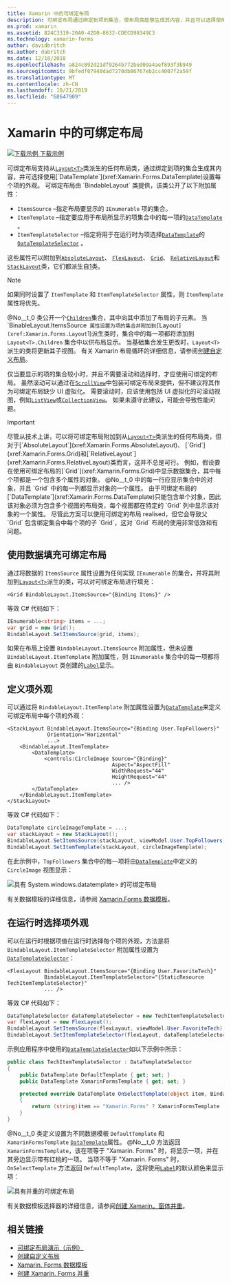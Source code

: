 ```yaml
---
title: Xamarin 中的可绑定布局
description: 可绑定布局通过绑定到项的集合，使布局类能够生成其内容，并且可以选择使用 System.windows.datatemplate> 设置每个项的外观。
ms.prod: xamarin
ms.assetid: 824C3319-20A0-42D0-8632-CDECD98349C3
ms.technology: xamarin-forms
author: davidbritch
ms.author: dabritch
ms.date: 12/18/2018
ms.openlocfilehash: a824c892d21df9264b772bed09a4aef893f3b949
ms.sourcegitcommit: 9bfedf07940dad7270db86767eb2cc4007f2a59f
ms.translationtype: MT
ms.contentlocale: zh-CN
ms.lasthandoff: 10/21/2019
ms.locfileid: "68647909"
---
```

# <a name="bindable-layouts-in-xamarinforms"></a>Xamarin 中的可绑定布局

[![下载示例](~/media/shared/download.png) 下载示例](https://docs.microsoft.com/samples/xamarin/xamarin-forms-samples/userinterface-bindablelayouts)

可绑定布局支持从[`Layout<T>`](xref:Xamarin.Forms.Layout`1)类派生的任何布局类，通过绑定到项的集合生成其内容，并可选择使用[`DataTemplate`](xref:Xamarin.Forms.DataTemplate)设置每个项的外观。 可绑定布局由 `BindableLayout` 类提供，该类公开了以下附加属性：

- `ItemsSource` –指定布局要显示的 `IEnumerable` 项的集合。
- `ItemTemplate` –指定要应用于布局所显示的项集合中的每一项的[`DataTemplate`](xref:Xamarin.Forms.DataTemplate) 。
- `ItemTemplateSelector` –指定将用于在运行时为项选择[`DataTemplate`](xref:Xamarin.Forms.DataTemplate)的[`DataTemplateSelector`](xref:Xamarin.Forms.DataTemplateSelector) 。

这些属性可以附加到[`AbsoluteLayout`](xref:Xamarin.Forms.AbsoluteLayout)、 [`FlexLayout`](xref:Xamarin.Forms.FlexLayout)、 [`Grid`](xref:Xamarin.Forms.Grid)、 [`RelativeLayout`](xref:Xamarin.Forms.RelativeLayout)和[`StackLayout`](xref:Xamarin.Forms.StackLayout)类，它们都派生自[1](xref:Xamarin.Forms.Layout`1)类。

> [!NOTE]
> 如果同时设置了 `ItemTemplate` 和 `ItemTemplateSelector` 属性，则 `ItemTemplate` 属性将优先。

@No__t_0 类公开一个[`Children`](xref:Xamarin.Forms.Layout`1.Children)集合，其中向其中添加了布局的子元素。 当 `BinableLayout.ItemsSource` 属性设置为项的集合并附加到[`Layout<T>`](xref:Xamarin.Forms.Layout`1)派生类时，集合中的每一项都将添加到 `Layout<T>.Children` 集合中以供布局显示。 当基础集合发生更改时，`Layout<T>` 派生的类将更新其子视图。 有关 Xamarin 布局循环的详细信息，请参阅[创建自定义布局](~/xamarin-forms/user-interface/layouts/custom.md)。

仅当要显示的项的集合较小时，并且不需要滚动和选择时，才应使用可绑定的布局。 虽然滚动可以通过在[`ScrollView`](xref:Xamarin.Forms.ScrollView)中包装可绑定布局来提供，但不建议将其作为可绑定布局缺少 UI 虚拟化。 需要滚动时，应该使用包括 UI 虚拟化的可滚动视图，例如[`ListView`](xref:Xamarin.Forms.ListView)或[`CollectionView`](xref:Xamarin.Forms.CollectionView)。 如果未遵守此建议，可能会导致性能问题。

> [!IMPORTANT]
>尽管从技术上讲，可以将可绑定布局附加到从[`Layout<T>`](xref:Xamarin.Forms.Layout`1)类派生的任何布局类，但对于[`AbsoluteLayout`](xref:Xamarin.Forms.AbsoluteLayout)、 [`Grid`](xref:Xamarin.Forms.Grid)和[`RelativeLayout`](xref:Xamarin.Forms.RelativeLayout)类而言，这并不总是可行。 例如，假设要在使用可绑定布局的[`Grid`](xref:Xamarin.Forms.Grid)中显示数据集合，其中每个项都是一个包含多个属性的对象。 @No__t_0 中的每一行应显示集合中的对象，并且 `Grid` 中的每一列都显示对象的一个属性。 由于可绑定布局的[`DataTemplate`](xref:Xamarin.Forms.DataTemplate)只能包含单个对象，因此该对象必须为包含多个视图的布局类，每个视图都在特定的 `Grid` 列中显示该对象的一个属性。 尽管此方案可以使用可绑定的布局 realised，但它会导致父 `Grid` 包含绑定集合中每个项的子 `Grid`，这对 `Grid` 布局的使用非常低效和有问题。

## <a name="populating-a-bindable-layout-with-data"></a>使用数据填充可绑定布局

通过将数据的 `ItemsSource` 属性设置为任何实现 `IEnumerable` 的集合，并将其附加到[`Layout<T>`](xref:Xamarin.Forms.Layout`1)派生的类，可以对可绑定布局进行填充：

```xaml
<Grid BindableLayout.ItemsSource="{Binding Items}" />
```

等效 C# 代码如下：

```csharp
IEnumerable<string> items = ...;
var grid = new Grid();
BindableLayout.SetItemsSource(grid, items);
```

如果在布局上设置 `BindableLayout.ItemsSource` 附加属性，但未设置 `BindableLayout.ItemTemplate` 附加属性，则 `IEnumerable` 集合中的每一项都将由 `BindableLayout` 类创建的[`Label`](xref:Xamarin.Forms.Label)显示。

## <a name="defining-item-appearance"></a>定义项外观

可以通过将 `BindableLayout.ItemTemplate` 附加属性设置为[`DataTemplate`](xref:Xamarin.Forms.DataTemplate)来定义可绑定布局中每个项的外观：

```xaml
<StackLayout BindableLayout.ItemsSource="{Binding User.TopFollowers}"
             Orientation="Horizontal"
             ...>
    <BindableLayout.ItemTemplate>
        <DataTemplate>
            <controls:CircleImage Source="{Binding}"
                                  Aspect="AspectFill"
                                  WidthRequest="44"
                                  HeightRequest="44"
                                  ... />
        </DataTemplate>
    </BindableLayout.ItemTemplate>
</StackLayout>
```

等效 C# 代码如下：

```csharp
DataTemplate circleImageTemplate = ...;
var stackLayout = new StackLayout();
BindableLayout.SetItemsSource(stackLayout, viewModel.User.TopFollowers);
BindableLayout.SetItemTemplate(stackLayout, circleImageTemplate);
```

在此示例中，`TopFollowers` 集合中的每一项将由[`DataTemplate`](xref:Xamarin.Forms.DataTemplate)中定义的 `CircleImage` 视图显示：

![具有 System.windows.datatemplate> 的可绑定布局](bindable-layouts-images/top-followers.png "使用数据模板的可绑定布局")

有关数据模板的详细信息，请参阅 [Xamarin.Forms 数据模板](~/xamarin-forms/app-fundamentals/templates/data-templates/index.md)。

## <a name="choosing-item-appearance-at-runtime"></a>在运行时选择项外观

可以在运行时根据项值在运行时选择每个项的外观，方法是将 `BindableLayout.ItemTemplateSelector` 附加属性设置为[`DataTemplateSelector`](xref:Xamarin.Forms.DataTemplateSelector)：

```xaml
<FlexLayout BindableLayout.ItemsSource="{Binding User.FavoriteTech}"
            BindableLayout.ItemTemplateSelector="{StaticResource TechItemTemplateSelector}"
            ... />
```

等效 C# 代码如下：

```csharp
DataTemplateSelector dataTemplateSelector = new TechItemTemplateSelector { ... };
var flexLayout = new FlexLayout();
BindableLayout.SetItemsSource(flexLayout, viewModel.User.FavoriteTech);
BindableLayout.SetItemTemplateSelector(flexLayout, dataTemplateSelector);
```

示例应用程序中使用的[`DataTemplateSelector`](xref:Xamarin.Forms.DataTemplateSelector)如以下示例中所示：

```csharp
public class TechItemTemplateSelector : DataTemplateSelector
{
    public DataTemplate DefaultTemplate { get; set; }
    public DataTemplate XamarinFormsTemplate { get; set; }

    protected override DataTemplate OnSelectTemplate(object item, BindableObject container)
    {
        return (string)item == "Xamarin.Forms" ? XamarinFormsTemplate : DefaultTemplate;
    }
}
```

@No__t_0 类定义设置为不同数据模板 `DefaultTemplate` 和 `XamarinFormsTemplate` [`DataTemplate`](xref:Xamarin.Forms.DataTemplate)属性。 @No__t_0 方法返回 `XamarinFormsTemplate`，该在项等于 "Xamarin. Forms" 时，将显示一项，并在其旁边显示带有红桃的一项。 当项不等于 "Xamarin. Forms" 时，`OnSelectTemplate` 方法返回 `DefaultTemplate`，这将使用[`Label`](xref:Xamarin.Forms.Label)的默认颜色来显示项：

![具有并重的可绑定布局](bindable-layouts-images/favorite-tech.png "使用数据模板选择器的可绑定布局")

有关数据模板选择器的详细信息，请参阅[创建 Xamarin。窗体并重](~/xamarin-forms/app-fundamentals/templates/data-templates/selector.md)。

## <a name="related-links"></a>相关链接

- [可绑定布局演示（示例）](https://docs.microsoft.com/samples/xamarin/xamarin-forms-samples/userinterface-bindablelayouts)
- [创建自定义布局](~/xamarin-forms/user-interface/layouts/custom.md)
- [Xamarin. Forms 数据模板](~/xamarin-forms/app-fundamentals/templates/data-templates/index.md)
- [创建 Xamarin. Forms 并重](~/xamarin-forms/app-fundamentals/templates/data-templates/selector.md)
